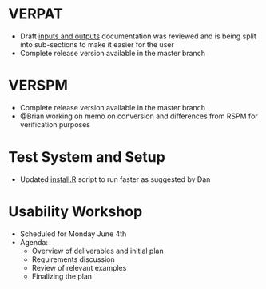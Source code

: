 # VERPAT 
  - Draft [inputs and outputs](VERPAT-Inputs-and-Outputs) documentation was reviewed and is being split into sub-sections to make it easier for the user
  - Complete release version available in the master branch

# VERSPM
  - Complete release version available in the master branch
  - @Brian working on memo on conversion and differences from RSPM for verification purposes

# Test System and Setup
  - Updated [install.R](https://github.com/gregorbj/VisionEval/wiki/Getting-Started#installation-and-setup) script to run faster as suggested by Dan

# Usability Workshop
  - Scheduled for Monday June 4th
  - Agenda: 
    - Overview of deliverables and initial plan
    - Requirements discussion
    - Review of relevant examples
    - Finalizing the plan
